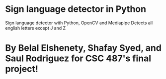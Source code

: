 # Sign language detector in Python


Sign language detector with Python, OpenCV and Mediapipe
Detects all english letters except J and Z
# By Belal Elshenety, Shafay Syed, and Saul Rodriguez for CSC 487's final project!

